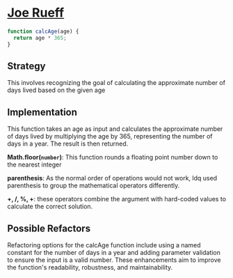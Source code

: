 # [Joe Rueff](https://edabit.com/user/ecEjnmMiKM85wd8SF)

```js
function calcAge(age) {
  return age * 365;
}
```

## Strategy

This involves recognizing the goal of calculating the approximate number of days
lived based on the given age

## Implementation

This function takes an age as input and calculates the approximate number of
days lived by multiplying the age by 365, representing the number of days in a
year. The result is then returned.

**Math.floor(`number`)**: This function rounds a floating point number down to
the nearest integer

**parenthesis**: As the normal order of operations would not work, ldq used
parenthesis to group the mathematical operators differently.

**+, /, %, +**: these operators combine the argument with hard-coded values to
calculate the correct solution.

## Possible Refactors

Refactoring options for the calcAge function include using a named constant for
the number of days in a year and adding parameter validation to ensure the input
is a valid number. These enhancements aim to improve the function's readability,
robustness, and maintainability.
